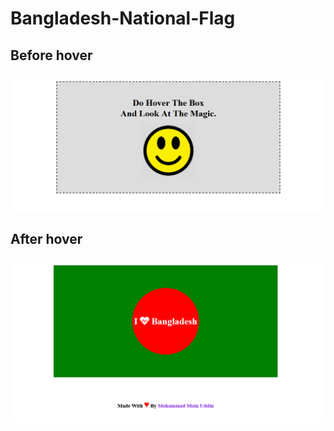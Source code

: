 ﻿# Bangladesh-National-Flag

## Before hover

![Image of home page.](https://github.com/moinsoft/Bangladesh-National-Flag/blob/master/assets/before_hover.png)

## After hover

![Image of home page.](https://github.com/moinsoft/Bangladesh-National-Flag/blob/master/assets/after_hover.png)
